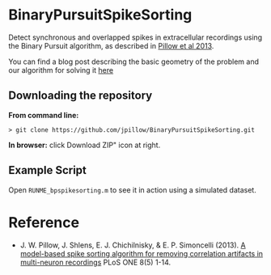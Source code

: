 BinaryPursuitSpikeSorting
=========================

Detect synchronous and overlapped spikes in extracellular recordings
using the Binary Pursuit algorithm, as described in
[Pillow et al 2013](http://pillowlab.cps.utexas.edu/pubs/abs_Pillow_PLOSONE13.html).

You can find a blog post describing the basic geometry of the problem and our algorithm for solving it [here](https://pillowlab.wordpress.com/tag/spike-sorting/)

Downloading the repository
------------

**From command line:**

    > git clone https://github.com/jpillow/BinaryPursuitSpikeSorting.git

**In browser:**   click Download ZIP" icon at right.


Example Script
-
Open `RUNME_bpspikesorting.m` to see it in action using a simulated dataset.


Reference
==============
- J. W. Pillow, J. Shlens, E. J. Chichilnisky, & E. P. Simoncelli
 (2013).
 [A model-based spike sorting algorithm for removing correlation artifacts in multi-neuron recordings](http://pillowlab.cps.utexas.edu/pubs/abs_Pillow_PLOSONE13.html) PLoS ONE 8(5) 1-14.
